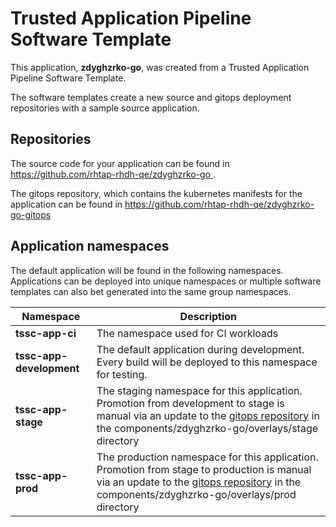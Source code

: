 # Trusted Application Pipeline Software Template

This application, **zdyghzrko-go**, was created from a Trusted Application Pipeline Software Template.

The software templates create a new source and gitops deployment repositories with a sample source application. 

## Repositories

The source code for your application can be found in [https://github.com/rhtap-rhdh-qe/zdyghzrko-go ](https://github.com/rhtap-rhdh-qe/zdyghzrko-go ).
 
The gitops repository, which contains the kubernetes manifests for the application can be found in 
[https://github.com/rhtap-rhdh-qe/zdyghzrko-go-gitops ](https://github.com/rhtap-rhdh-qe/zdyghzrko-go-gitops ) 

## Application namespaces 

The default application will be found in the following namespaces. Applications can be deployed into unique namespaces or multiple software templates can also bet generated into the same group namespaces.  

|  Namespace   |  Description   |  
| -------- | -------- |
| **tssc-app-ci** | The namespace used for CI workloads |
| **tssc-app-development** | The default application during development. Every build will be deployed to this namespace for testing. |
| **tssc-app-stage** | The staging namespace for this application. Promotion from development to stage is manual via an update to the [gitops repository](https://github.com/rhtap-rhdh-qe/zdyghzrko-go-gitops ) in the components/zdyghzrko-go/overlays/stage directory |
| **tssc-app-prod** | The production namespace for this application. Promotion from stage to production is manual via an update to the [gitops repository](https://github.com/rhtap-rhdh-qe/zdyghzrko-go-gitops ) in the components/zdyghzrko-go/overlays/prod directory |